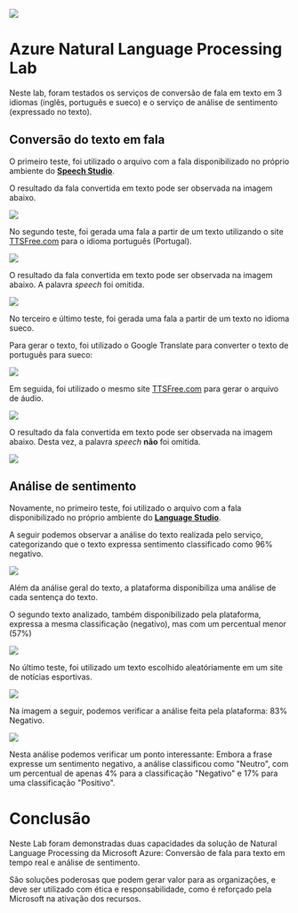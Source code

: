 ![](assets/speech-to-text-banner.png)

# Azure Natural Language Processing Lab

Neste lab, foram testados os serviços de conversão de fala em texto em 3 idiomas (inglês, português e sueco) e o serviço de análise de sentimento (expressado no texto).

## Conversão do texto em fala

O primeiro teste, foi utilizado o arquivo com a fala disponibilizado no próprio ambiente do [**Speech Studio**](https://speech.microsoft.com/portal).

O resultado da fala convertida em texto pode ser observada na imagem abaixo.

![](outputs/real-time-speech-to-text-eng.png)

No segundo teste, foi gerada uma fala a partir de um texto utilizando o site [TTSFree.com](https://ttsfree.com/) para o idioma português (Portugal).

![](inputs/text-to-portuguese.png)

O resultado da fala convertida em texto pode ser observada na imagem abaixo. A palavra *speech* foi omitida.

![](outputs/real-time-speech-to-text-pt.png)

No terceiro e último teste, foi gerada uma fala a partir de um texto no idioma sueco.

Para gerar o texto, foi utilizado o Google Translate para converter o texto de português para sueco:

![](inputs/google-translate-se.png)

Em seguida, foi utilizado o mesmo site [TTSFree.com](https://ttsfree.com/) para gerar o arquivo de áudio.

![](inputs/text-to-swedish.png)

O resultado da fala convertida em texto pode ser observada na imagem abaixo. Desta vez, a palavra *speech* **não** foi omitida.

![](outputs/real-time-speech-to-text-se.png)

## Análise de sentimento

Novamente, no primeiro teste, foi utilizado o arquivo com a fala disponibilizado no próprio ambiente do [**Language Studio**](https://language.cognitive.azure.com.).


A seguir podemos observar a análise do texto realizada pelo serviço, categorizando que o texto expressa sentimento classificado como 96% negativo.

![](outputs/sentiment_analysis_sample_text-1.png)

Além da análise geral do texto, a plataforma disponibiliza uma análise de cada sentença do texto.

O segundo texto analizado, também disponibilizado pela plataforma, expressa a mesma classificação (negativo), mas com um percentual menor (57%)

![](outputs/sentiment_analysis_sample_text-2.png)

No último teste, foi utilizado um texto escolhido aleatóriamente em um site de notícias esportivas.

![](outputs/sentiment_analysis_blog_text-1.png)

Na imagem a seguir, podemos verificar a análise feita pela plataforma: 83% Negativo.

![](outputs/sentiment_analysis_blog_text-2.png)

Nesta análise podemos verificar um ponto interessante: Embora a frase expresse um sentimento negativo, a análise classificou como "Neutro", com um percentual de apenas 4% para a classificação "Negativo" e 17% para uma classificação "Positivo".

# Conclusão

Neste Lab foram demonstradas duas capacidades da solução de Natural Language Processing da Microsoft Azure: Conversão de fala para texto em tempo real e análise de sentimento.

São soluções poderosas que podem gerar valor para as organizações, e deve ser utilizado com ética e responsabilidade, como é reforçado pela Microsoft na ativação dos recursos.